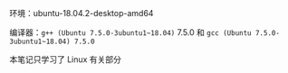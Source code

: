 环境：ubuntu-18.04.2-desktop-amd64

编译器：`g++ (Ubuntu 7.5.0-3ubuntu1~18.04)` 7.5.0 和 `gcc (Ubuntu 7.5.0-3ubuntu1~18.04) 7.5.0`

本笔记只学习了 Linux 有关部分